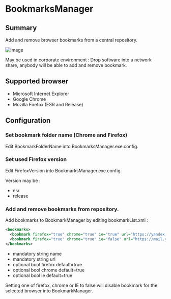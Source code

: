 # BookmarksManager

## Summary

Add and remove browser bookmarks from a central repository.

![image](https://user-images.githubusercontent.com/17654421/63036080-a998c000-bebc-11e9-9e39-8323fc85f325.png)

May be used in corporate environment : Drop software into a network share, anybody will be able to add and remove bookmark.

## Supported browser

- Microsoft Internet Explorer
- Google Chrome
- Mozilla Firefox (ESR and Release)

## Configuration

### Set bookmark folder name (Chrome and Firefox) 

Edit BookmarkFolderName into BookmarksManager.exe.config.

### Set used Firefox version

Edit FirefoxVersion into BookmarksManager.exe.config.

Version may be :

- esr
- release

### Add and remove bookmarks from repository. 

Add bookmarks to BookmarkManager by editing bookmarkList.xml :

```xml
<bookmarks>
  <bookmark firefox="true" chrome="true" ie="true" url="https://yandex.com" name="Yandex"/>
  <bookmark firefox="true" chrome="true" ie="false" url="https://mail.yandex.ru" name="Yandex.Mail"/>
</bookmarks>
```

- mandatory string name
- mandatory string url 
- optional bool firefox default=true
- optional bool chrome default=true
- optional bool ie default=true

Setting one of firefox, chrome or IE to false will disable bookmark for the selected browser into BookmarkManager.

